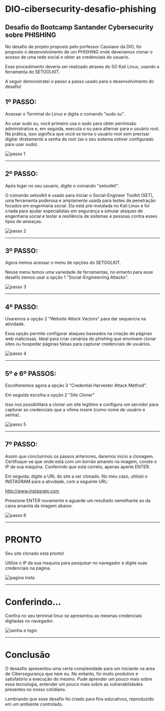 # DIO-cibersecurity-desafio-phishing
## Desafio do Bootcamp Santander Cybersecurity sobre PHISHING

No desafio de projeto proposto pelo porfessor Cassiano da DIO, foi proposto o desenvolvimento de um PHISHING onde deveriamos clonar o acesso de uma rede social e obter as credenciais do usuario.

Esse procedimento deveria ser realizado atraves do SO Kali Linux, usando a ferramenta do SETOOLKIT.

A seguir demonstratei o passo a passo usado para o desenvolvimento do desafio!

## **1º PASSO:**

Acessar o Terminal do Linux e digita o comando "sudo su".

Ao usar sudo su, você primeiro usa o sudo para obter permissão administrativa e, em seguida, executa o su para alternar para o usuário root.
Na prática, isso significa que você se torna o usuário root sem precisar digitar diretamente a senha do root (se o seu sistema estiver configurado para usar sudo).

![passo 1](https://github.com/user-attachments/assets/7943d0c0-9ae1-42ba-b77e-97763f4ff7c2)

____________________________________________________________________________________________________________________________________________________

## **2º PASSO:**

Após logar no seu usuario, digite o comando "setoolkit".

O comando setoolkit é usado para iniciar o Social-Engineer Toolkit (SET), uma ferramenta poderosa e amplamente usada para testes de penetração focados em engenharia social. Ela está pré-instalada no Kali Linux e foi criada para ajudar especialistas em segurança a simular ataques de engenharia social e testar a resiliência de sistemas e pessoas contra esses tipos de ameaças.

![passo 2](https://github.com/user-attachments/assets/dba2f158-cb7a-41e6-b0ab-bf6ba20707b8)

____________________________________________________________________________________________________________________________________________________

## **3º PASSO:**

Agora iremos acessar o menu de opções do SETOOLKIT.

Nesse menu temos uma variedade de ferramentas, no entanto para esse desafio iremos usar a opção 1 "Social-Engineerring Attacks".

![passo 3](https://github.com/user-attachments/assets/9016afb7-5a53-4bbf-a02a-7d18c9a68c50)

____________________________________________________________________________________________________________________________________________________

## **4º PASSO:**

Usaremos a opção 2 "Website Attack Vectors" para dar sequencia na atividade.

Essa opção permite configurar ataques baseados na criação de páginas web maliciosas. Ideal para criar cenários de phishing que envolvem clonar sites ou hospedar páginas falsas para capturar credenciais de usuários.

![passo 4](https://github.com/user-attachments/assets/29027c6a-522e-4867-ba1f-57274efc13ac)

____________________________________________________________________________________________________________________________________________________

## **5º e 6º PASSOS:**

Escolheremos agora a opção 3 "Credential Harvester Attack Method".

Em seguida escolha a opção 2 "Site Cloner"

Isso nos possibilitara a clonar um site legítimo e configura um servidor para capturar as credenciais que a vítima insere (como nome de usuário e senha).

![passo 5](https://github.com/user-attachments/assets/ba53b109-0e5e-4280-b54f-0dd7d645883d)

____________________________________________________________________________________________________________________________________________________

## **7º PASSO:**

Assim que concluirmos os passos anteriores, daremos inicio a clonagem. Certifuque-se que onde está com um borrão amarelo na imagem, conste o IP de sua máquina. Conferindo que está correto, apenas aperte ENTER.

Em seguida, digite a URL do site a ser clonado. No meu caso, utilizei o INSTAGRAM para a atividade, com a seguinte URL: 

http://www.instagram.com

Pressione ENTER novamente e aguarde um resultado semelhante ao da caixa amarela da imagem abaixo:

![passo 6](https://github.com/user-attachments/assets/44c6fa86-a16f-4af4-bcd8-e6978f2cfe48)

____________________________________________________________________________________________________________________________________________________

# **PRONTO**

Seu site clonado esta pronto!

Utilize o IP da sua maquina para pesquisar no navegador e digite suas credenciais na página.

![pagina insta](https://github.com/user-attachments/assets/2496d9fd-b630-4054-832d-e32c2200e9b4)

____________________________________________________________________________________________________________________________________________________

# Conferindo...

Confira no seu terminal linux se apresentou as mesmas credenciais digitadas no navegador.

![senha e login](https://github.com/user-attachments/assets/178f6e65-36b0-4a00-86cd-3320f9fd305f)

____________________________________________________________________________________________________________________________________________________

# Conclusão

O desaafio apresentou uma certa complexidade para um iniciante na area de Cibersegurança que nem eu. No entanto, foi muito produtivo e satisfatório a execução do mesmo.
Pude aprender um pouco mais sobre essa tecnologia, entender um pouco mais sobre as vulnerabilidades presentes no nosso cotidiano.

Lembrando que esse desafio foi criado para fins educativos, reproduzido em um ambiente controlado.

